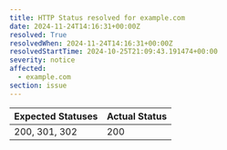 ```yaml
---
title: HTTP Status resolved for example.com
date: 2024-11-24T14:16:31+00:00Z
resolved: True
resolvedWhen: 2024-11-24T14:16:31+00:00Z
resolvedStartTime: 2024-10-25T21:09:43.191474+00:00
severity: notice
affected:
  - example.com
section: issue
---
```


| Expected Statuses | Actual Status  |
|-------------------|----------------|
| 200, 301, 302 | 200 |
